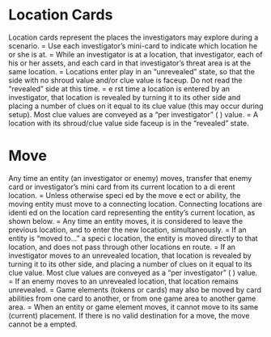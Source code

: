 # Location Cards
Location cards represent the places the investigators may explore during a scenario.
= Use each investigator’s mini-card to indicate which location he or she is at.
= While an investigator is at a location, that investigator, each of his or her assets, and each card in that investigator’s threat area is at the same location.
= Locations enter play in an “unrevealed” state, so that the side with no shroud value and/or clue value is faceup. Do not read the “revealed” side at this time.
=  e  rst time a location is entered by an investigator, that location is revealed by turning it to its other side and placing a number of clues on it equal to its clue value (this may occur during setup). Most clue values are conveyed as a “per investigator” ( ) value.
= A location with its shroud/clue value side faceup is in the “revealed” state.

# Move
Any time an entity (an investigator or enemy) moves, transfer that enemy card or investigator’s mini card from its current location to a di erent location.
= Unless otherwise speci ed by the move e ect or ability, the moving entity must move to a connecting location. Connecting locations are identi ed on the location card representing the entity’s current location, as shown below.
= Any time an entity moves, it is considered to leave the previous location, and to enter the new location, simultaneously.
= If an entity is “moved to...” a speci c location, the entity is moved directly to that location, and does not pass through other locations en route.
= If an investigator moves to an unrevealed location, that location is revealed by turning it to its other side, and placing a number of clues on it equal to its clue value. Most clue values are conveyed as a “per investigator” ( ) value.
= If an enemy moves to an unrevealed location, that location remains unrevealed.
= Game elements (tokens or cards) may also be moved by card abilities from one card to another, or from one game area to another game area.
= When an entity or game element moves, it cannot move to its same (current) placement. If there is no valid destination for a move, the move cannot be a empted.
